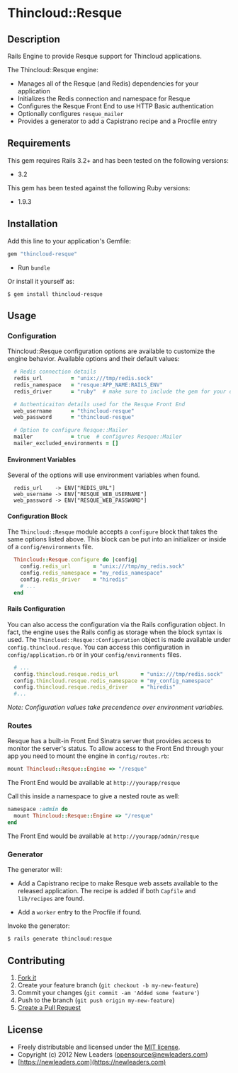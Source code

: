 # Thincloud::Resque

## Description

Rails Engine to provide Resque support for Thincloud applications.

The Thincloud::Resque engine:

* Manages all of the Resque (and Redis) dependencies for your application
* Initializes the Redis connection and namespace for Resque
* Configures the Resque Front End to use HTTP Basic authentication
* Optionally configures `resque_mailer`
* Provides a generator to add a Capistrano recipe and a Procfile entry

## Requirements

This gem requires Rails 3.2+ and has been tested on the following versions:

* 3.2

This gem has been tested against the following Ruby versions:

* 1.9.3


## Installation

Add this line to your application's Gemfile:

``` ruby
gem "thincloud-resque"
```

* Run `bundle`

Or install it yourself as:

```
$ gem install thincloud-resque
```

## Usage

### Configuration

Thincloud::Resque configuration options are available to customize the engine behavior. Available options and their default values:

```ruby
  # Redis connection details
  redis_url         = "unix:///tmp/redis.sock"
  redis_namespace   = "resque:APP_NAME:RAILS_ENV"
  redis_driver      = "ruby"  # make sure to include the gem for your driver

  # Authenticaiton details used for the Resque Front End
  web_username      = "thincloud-resque"
  web_password      = "thincloud-resque"

  # Option to configure Resque::Mailer
  mailer            = true  # configures Resque::Mailer
  mailer_excluded_environments = []
```
#### Environment Variables

Several of the options will use environment variables when found.

```
  redis_url    -> ENV["REDIS_URL"]
  web_username -> ENV["RESQUE_WEB_USERNAME"]
  web_password -> ENV["RESQUE_WEB_PASSWORD"]
```

#### Configuration Block

The `Thincloud::Resque` module accepts a `configure` block that takes the same options listed above. This block can be put into an initializer or inside of a `config/environments` file.

```ruby
  Thincloud::Resque.configure do |config|
    config.redis_url       = "unix:///tmp/my_redis.sock"
    config.redis_namespace = "my_redis_namespace"
    config.redis_driver    = "hiredis"
    # ...
  end
```

#### Rails Configuration

You can also access the configuration via the Rails configuration object. In fact, the engine uses the Rails config as storage when the block syntax is used. The `Thincloud::Resque::Configuration` object is made available under `config.thincloud.resque`. You can access this configuration in `config/application.rb` or in your `config/environments` files.

```ruby
  # ...
  config.thincloud.resque.redis_url       = "unix:///tmp/redis.sock"
  config.thincloud.resque.redis_namespace = "my_config_namespace"
  config.thincloud.resque.redis_driver    = "hiredis"
  #...
```

_Note: Configuration values take precendence over environment variables._

### Routes

Resque has a built-in Front End Sinatra server that provides access to monitor the server's status. To allow access to the Front End through your app you need to mount the engine in `config/routes.rb`:

```ruby
mount Thincloud::Resque::Engine => "/resque"
```

The Front End would be available at `http://yourapp/resque`

Call this inside a namespace to give a nested route as well:

```ruby
namespace :admin do
  mount Thincloud::Resque::Engine => "/resque"
end
```

The Front End would be available at `http://yourapp/admin/resque`

### Generator

The generator will:

* Add a Capistrano recipe to make Resque web assets available to the released application. The recipe is added if both `Capfile` and `lib/recipes` are found.

* Add a `worker` entry to the Procfile if found.


Invoke the generator:

```
$ rails generate thincloud:resque
```

## Contributing

1. [Fork it](https://github.com/newleaders/thincloud-resque/fork_select)
2. Create your feature branch (`git checkout -b my-new-feature`)
3. Commit your changes (`git commit -am 'Added some feature'`)
4. Push to the branch (`git push origin my-new-feature`)
5. [Create a Pull Request](https://github.com/newleaders/thincloud-resque/pull/new)


## License

* Freely distributable and licensed under the [MIT license](http://newleaders.mit-license.org/2012/license.html).
* Copyright (c) 2012 New Leaders ([opensource@newleaders.com](opensource@newleaders.com))
* [https://newleaders.com](https://newleaders.com)

